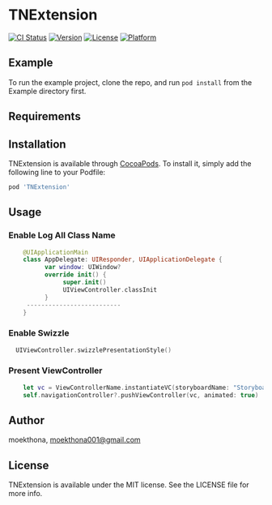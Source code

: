 # TNExtension

[![CI Status](https://img.shields.io/travis/moekthona/TNExtension.svg?style=flat)](https://travis-ci.org/moekthona/TNExtension)
[![Version](https://img.shields.io/cocoapods/v/TNExtension.svg?style=flat)](https://cocoapods.org/pods/TNExtension)
[![License](https://img.shields.io/cocoapods/l/TNExtension.svg?style=flat)](https://cocoapods.org/pods/TNExtension)
[![Platform](https://img.shields.io/cocoapods/p/TNExtension.svg?style=flat)](https://cocoapods.org/pods/TNExtension)

## Example

To run the example project, clone the repo, and run `pod install` from the Example directory first.

## Requirements

## Installation

TNExtension is available through [CocoaPods](https://cocoapods.org). To install
it, simply add the following line to your Podfile:

```ruby
pod 'TNExtension'
```
## Usage
  ### Enable Log All Class Name  
  ```swift
      @UIApplicationMain
      class AppDelegate: UIResponder, UIApplicationDelegate {
            var window: UIWindow?
            override init() {
                 super.init()
                 UIViewController.classInit
            }
       --------------------------
      }
  ```
  
  ### Enable Swizzle
   ```swift
     UIViewController.swizzlePresentationStyle()
   ```
  ### Present ViewController
  ```swift
      let vc = ViewControllerName.instantiateVC(storyboardName: "StoryboardName")
      self.navigationController?.pushViewController(vc, animated: true)
   ```
    
 

## Author

moekthona, moekthona001@gmail.com

## License

TNExtension is available under the MIT license. See the LICENSE file for more info.
